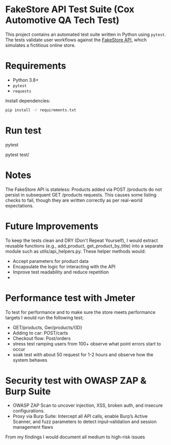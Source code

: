 # FakeStore API Test Suite (Cox Automotive QA Tech Test)

This project contains an automated test suite written in Python using `pytest`.  
The tests validate user workflows against the [FakeStore API](https://github.com/keikaavousi/fake-store-api), which simulates a fictitious online store.

# Requirements

- Python 3.8+
- `pytest`
- `requests`

Install dependencies:

```bash
pip install -r requirements.txt
```

# Run test
pytest


pytest test/

# Notes

The FakeStore API is stateless:
Products added via POST /products do not persist in subsequent GET /products requests.
This causes some listing checks to fail, though they are written correctly as per real-world expectations.

# Future Improvements

To keep the tests clean and DRY (Don't Repeat Yourself), I would extract reusable functions (e.g., add_product, get_product_by_title) into a separate module such as utils/api_helpers.py. These helper methods would:

- Accept parameters for product data
- Encapsulate the logic for interacting with the API
- Improve test readability and reduce repetition
- 

# Performance test with Jmeter

To test for performance and to make sure the store meets performance targets I would run the following test;
- GET/products, Ger/products/{ID}
- Adding to car: POST/carts
- Checkout flow: Post/orders
- stress test ramping users from 100+ observe what point errors start to occur
- soak test with about 50 request for  1-2 hours and observe how the system behaves

# Security test with OWASP ZAP & Burp Suite
- OWASP ZAP Scan to uncover injection, XSS, broken auth, and insecure configurations.
- Proxy via Burp Suite: Intercept all API calls, enable Burp’s Active Scanner, and fuzz parameters to detect input‐validation and session management flaws 

From my findings I would document all medium to high-risk issues
